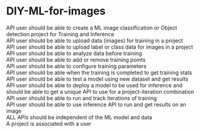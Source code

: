 # DIY-ML-for-images
API user should be able to create a ML image classification or Object detection project for Training and Inference\
API user should be able to upload data (images) for training in a project\
API user should be able to upload label or class data for images in a project\
API user should be able to analyze data before training\
API user should be able to add or remove training points\
API user should be able to configure training parameters\
API user should be able when the training is completed to get training stats\
API user should be able to test a model using new dataset and get results\
API user should be able to deploy a model to be used for inference and should be able to get a unique API to use for a project-iteration combination\
API user should be able to run and track iterations of training\
API user should be able to use inference API to run and get results on an image\
ALL APIs should be independent of the ML model and data\
A project is associated with a user
